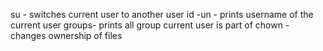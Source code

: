 su - switches current user to another user
id -un - prints username of the current user
groups- prints all group current user is part of
chown - changes ownership of files
